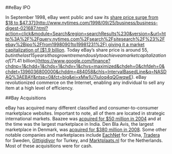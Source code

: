 ##eBay IPO

In September 1998, eBay went public and saw its [share price surge from $18 to $47.37](http://www.nytimes.com/1998/09/25/business/business-digest-021687.html?action=click&module=Search&region=searchResults%230&version=&url=http%3A%2F%2Fquery.nytimes.com%2Fsearch%2Fsitesearch%2F%23%2Febay%2Bipo%2Ffrom19980901to19981231%2F) giving it a market capitalization of [$1.9 billion](http://news.cnet.com/eBay-roars-into-public-trading/2100-1001_3-215908.html). Today eBay’s share price is around $55, but in the last 15 years it has grown tremendously to achieve a market capitalization of [$71.41 billion](https://www.google.com/finance?chdnp=1&chdd=1&chds=1&chdv=1&chvs=maximized&chdeh=0&chfdeh=0&chdet=1396036800000&chddm=484058&chls=IntervalBasedLine&q=NASDAQ%3AEBAY&ntsp=0&fct=big&ei=xMw1U7iuIoq4qQGwqwE). eBay revolutionized commerce on the Internet, enabling any individual to sell any item at a high level of efficiency.

##Bay Acquisitions

eBay has acquired many different classified and consumer-to-consumer marketplace websites. Important to note, all of them are located in strategic international markets. Baazee was [acquired for $50 million in 2004](http://www.crunchbase.com/company/baazee) and at the time was the largest marketplace in India. Den Bla Avis, the largest marketplace in Denmark, was [acquired for $380 million in 2008](http://www.crunchbase.com/company/dba-dk). Some other notable companies and marketplaces include [EachNet](http://www.crunchbase.com/company/eachnet) for China, [Tradera](http://www.crunchbase.com/company/tradera) for Sweden, [Gittigidiyor](http://www.crunchbase.com/company/gittigidiyor) for Turkey, and [Marktplaats.nl](http://www.crunchbase.com/company/marktplaats-nl) for the Netherlands. Most of these acquisitions were for cash.